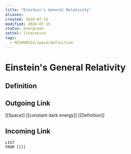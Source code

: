 ```yaml
---
title: "Einstein's General Relativity"
aliases: 
created: 2024-07-15
modified: 2024-07-15
status: evergreen
zettel: literature
tags:
  - RESOURCES/space/definition
---
```

# Einstein's General Relativity
## Definition

## Outgoing Link
[[Space]]
[[constant dark energy]]
[[Definition]]
## Incoming Link
```dataview
LIST
FROM [[]]
```